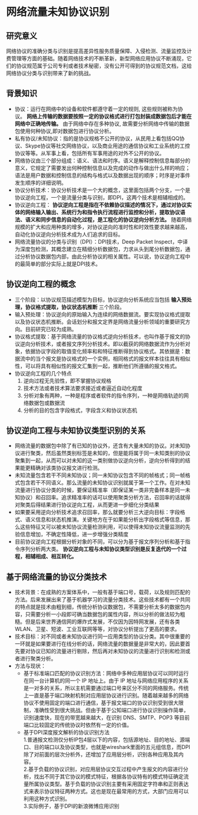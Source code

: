 网络流量未知协议识别
===
研究意义
---
网络协议的准确分类与识别是提高差异性服务质量保障、入侵检测、流量监控及计费管理等方面的基础。随着网络技术的不断革新，新型网络应用协议不断涌现，它们的协议规范属于公司专利或者技术秘密，没有公开可得到的协议规范文档，这给网络协议分类与识别带来了新的挑战。

背景知识
---
  - 协议：运行在网络中的设备和软件都遵守着一定的规则, 这些规则被称为协议。 **网络上传输的数据要按照一定的协议格式进行打包封装成数据包后才能在网络中正确地传输。** 由于网络中存在多种协议, 故需要分析网络中传输的数据包使用何种协议,即对数据包进行协议分析。  
  - 私有协议/未知协议：指的是协议规格不公开的协议，从民用上看包括QQ协议、Skype协议等社交网络协议，以及商业用途的通信协议和工业系统的工控协议等等。从军事上看，包括所有军事用途的对外不公开的协议。  
  - 网络协议由三个部分组成：语义、语法和时序。语义是解释控制信息每部分的意义，它规定了需要发出何种控制信息以及完成的动作与做出什么样的响应；语法是用户数据和控制信息的结构与格式以及数据出现的顺序；时序是对事件发生顺序的详细说明。  
  - 协议分析技术：协议分析技术是一个大的概念，这里面包括两个分支，一个是协议逆向工程，一个是流量分类与识别，即DPI，这两个技术是相辅相成的。  
  - 协议逆向工程： **协议逆向工程是指在不依赖协议描述的情况下，通过对协议实体的网络输入输出、系统行为和指令执行流程进行监控和分析，提取协议语法、语义和同步信息的自动化过程，是工程化的协议逆向分析方法。** 随着网络规模的扩大和应用种类的增多，对协议逆向的准时性和时效性要求越来越高，自动化协议逆向分析技术成为人们追求的目标。  
  - 网络流量协议的分类与识别（DPI）：DPI技术，Deep Packet Inspect，中译为深度包检测，其概念建立在精细分析数据包，力求从头到尾分析数据包，通过分析协议数据包内部，由此分析协议的相关属性。可以说，协议逆向工程中的最简单的部分实际上就是DPI技术。  
  
 协议逆向工程的概念
 ---
  - 三个阶段：以协议规范描述模型为目标，协议逆向分析系统应当包括 **输入预处理，协议格式提取，协议状态机推断** 三个阶段。
  - 输入预处理：协议逆向的原始输入为连续的网络数据流。要实现协议格式提取以及协议状态机推断。会话划分和报文定界是网络流量分析领域的重要研究方向。目前研究已较为成熟。
  - 协议格式提取：基于网络流量的协议格式逆向分析技术，也叫作基于报文的协议逆向分析技术，或者报文序列分析技术。即以截获的网络数据流作为分析对象，依据协议字段的取值变化频率和和特征推断得到协议格式。其依据是：数据流中的当个报文是协议格式的一个实例，相同格式的报文样本往往具有相似性，可以将具有相似性的报文汇集到一起，推断他们所遵循的报文格式。
  - 协议逆向工程的几个特点  
    1. 逆向过程无先验性，即不掌握协议规格
    2. 技术方法或者技术算法要求接近或者逼近自动化程度
    3. 分析对象有两种，一种是程序或者软件的指令序列，一种是网络轨迹的网络数据包或数据流
    4. 分析的目的包含字段格式，字段含义和协议状态机

协议逆向工程与未知协议类型识别的关系
---
  - 网络流量的数据包中除了有已知的协议外，还含有大量未知的协议。对未知协议进行聚类，然后虽然类别标签是未知的，但是能将属于同一未知类别的协议聚集到一起，从而可以对未知的这一类别做协议逆向分析，逆向分析得到的结果能更精确对该类协议报文进行检测。
  - 未知流量包含若干不同未知协议；同一未知协议包含不同的帧格式；同一帧格式包含若干不同语义。那么流量的未知协议识别就属于第一个工作。在对未知流量进行协议分类的时候，要保证精准率（即保证某一类非完备样本是同一未知协议）和召回率。追求精准率的话可以使用聚类分析方法，召回率的话就得对聚类后得结果进行协议逆向工程，从而更进一步细化分类结果
  - 如果要采用逆向分析技术追求召回率，那么就要分析三大逆向目标：字段格式、语义信息和状态机推演。关键地方在于如果能分析出字段格式等信息，那么这些特征又可以被未知协议流量检测利用，可以使得未知协议流量监测的先验信息增加，不确定性降低，进一步增强分类精度
  - 目前协议逆向工程根据分析对象的不同，可以分为基于报文序列分析和基于指令序列分析两大类。 **协议逆向工程与未知协议类型识别是反复迭代的一个过程，相辅相成、相互转化。** 

基于网络流量的协议分类技术
---
  - 技术背景：在成熟的方案体系中，一般有基于端口号，载荷，以及规则匹配的方法。后来发展出来了基于机器学习的流量分类技术。这些技术都有一个共同的特点就是技术由粗到细，传统分析协议数据包，不需要分析太多的数据包内容，只需要分析一小段即可确当数据包的属性内容，所以分析的做法较为粗糙。但是后来世界通信网的爆炸式发展，不仅因为因特网发展，还有各类WLAN、卫星、短波、工业互联网等等，对协议分析提出了更高的要求。
  - 技术目标：对不同或者未知协议进行同一应用类型的协议分类。其中很重要的一环就是如果要进行在线分析的话，网络流量的数据量是非常大的，因此要首先要对协议已知的流量进行剔除，然后再对未知协议的流量进行识别和检测或者进行聚类分析。
  - 方法与现状：
    - 基于标准端口匹配的协议识别方法：网络中多种应用层协议可以同时运行在同一台计算机的同一个 IP 地址上。由于 IP 地址与网络应用程序的关系是一对多的关系，所以主机需要通过端口号来区分不同的网络服务。传统上一直是基于端口映射机制对应用层协议进行识别。随着越来越多的网络协议不使用固定的端口进行通信，基于报文端口的协议识别受到很大限制，准确性受到很大挑战。但由于基于公知端口进行协议识别操作简单，识别速度快，现在的带宽越来越大，在识别 DNS、SMTP、POP3 等目前端口比较固定的传统协议时依然有一定的价值。
    - 基于DPI深度报文解析的协议识别方法  
      1.普通报文检测仅分析IP包4层以下的内容，包括源地址、目的地址、源端口、目的端口以及协议类型，也就是wireshark里面的五元组信息，而DPI 除了对前面的层次分析外，还增加了应用层分析，识别各种应用及其内容。  
      2.基于负载的协议识别，对应用层协议交互过程中产生报文的内容进行分析，找出不同于其它协议的模式特征，根据各协议特有的模式特征确定流量所属协议类型。基于负载的协议识别主要有采用固定字符串和正则表达式来表示协议特征两种方式。这也是现在最常用的方式，大部门应用可以利用这种方式识别。  
      3.实际例子，基于DPI的新浪微博应用识别


    



  



  







